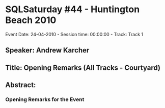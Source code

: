 # SQLSaturday #44 - Huntington Beach 2010
Event Date: 24-04-2010 - Session time: 00:00:00 - Track: Track 1
## Speaker: Andrew Karcher
## Title: Opening Remarks (All Tracks - Courtyard)
## Abstract:
### Opening Remarks for the Event
